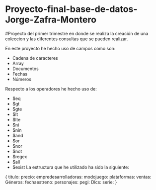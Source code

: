﻿# Proyecto-final-base-de-datos-Jorge-Zafra-Montero
#Proyecto del primer trimestre en donde se realiza la creación de una coleccion y
las diferentes consultas que se pueden realizar.

En este proyecto he hecho uso de campos como son:
- Cadena de caracteres 
- Array
- Documentos
- Fechas
- Números

Respecto a los operadores he hecho uso de:
- $eq
- $gt
- $gte
- $lt
- $lte
- $ni
- $nin
- $and
- $or
- $nor
- $not
- $regex
- $all
- $exist
La estructura que he utilizado ha sido la siguiente:
 
 {
  titulo:
  precio:
  empredesarrolladoras:
  modojuego:
  plataformas:
  ventas:
  Géneros:
  fechaestreno:
  personajes:
  pegi:
  Dlcs:
  serie:
 }
  
